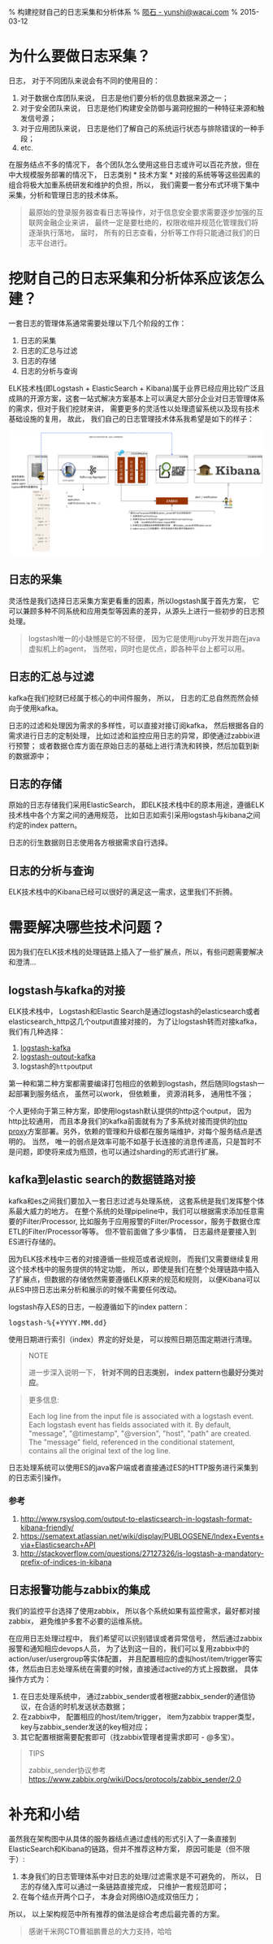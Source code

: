 % 构建挖财自己的日志采集和分析体系
% [陨石 - yunshi@wacai.com](mailto:yunshi@wacai.com)
% 2015-03-12

# 为什么要做日志采集？

日志， 对于不同团队来说会有不同的使用目的：

1. 对于数据仓库团队来说， 日志是他们要分析的信息数据来源之一；
2. 对于安全团队来说， 日志是他们构建安全防御与漏洞挖掘的一种特征来源和触发信号源；
3. 对于应用团队来说， 日志是他们了解自己的系统运行状态与排除错误的一种手段；
4. etc.

在服务结点不多的情况下， 各个团队怎么使用这些日志或许可以百花齐放，但在中大规模服务部署的情况下， 日志类别 * 技术方案 * 对接的系统等等这些因素的组合将极大加重系统研发和维护的负担，所以， 我们需要一套分布式环境下集中采集，分析和管理日志的技术体系。

> 最原始的登录服务器查看日志等操作，对于信息安全要求需要逐步加强的互联网金融企业来讲， 最终一定是要杜绝的，权限收缩并规范化管理我们将逐渐执行落地， 届时， 所有的日志查看，分析等工作将只能通过我们的日志平台进行。

# 挖财自己的日志采集和分析体系应该怎么建？

一套日志的管理体系通常需要处理以下几个阶段的工作：

1. 日志的采集
2. 日志的汇总与过滤
3. 日志的存储
4. 日志的分析与查询

ELK技术栈(即Logstash + ElasticSearch + Kibana)属于业界已经应用比较广泛且成熟的开源方案，这套一站式解决方案基本上可以满足大部分企业对日志管理体系的需求，但对于我们挖财来讲， 需要更多的灵活性以处理遗留系统以及现有技术基础设施的复用， 故此， 我们自己的日志管理技术体系我希望是如下的样子：

![](images/logging-platform.png)

## 日志的采集

灵活性是我们选择日志采集方案更看重的因素，所以logstash属于首先方案， 它可以兼顾多种不同系统和应用类型等因素的差异，从源头上进行一些初步的日志预处理。

> logstash唯一的小缺憾是它的不轻便， 因为它是使用jruby开发并跑在java虚拟机上的agent， 当然啦，同时也是优点，即各种平台上都可以用。

## 日志的汇总与过滤 

kafka在我们挖财已经属于核心的中间件服务， 所以， 日志的汇总自然而然会倾向于使用kafka。

日志的过滤和处理因为需求的多样性，可以直接对接订阅kafka， 然后根据各自的需求进行日志的定制处理， 比如过滤和监控应用日志的异常，即使通过zabbix进行预警； 或者数据仓库方面在原始日志的基础上进行清洗和转换，然后加载到新的数据源中；

## 日志的存储

原始的日志存储我们采用ElasticSearch， 即ELK技术栈中E的原本用途，遵循ELK技术栈中各个方案之间的通用规范， 比如日志如索引采用logstash与kibana之间约定的index pattern。

日志的衍生数据则日志使用各方根据需求自行选择。

## 日志的分析与查询

ELK技术栈中的Kibana已经可以很好的满足这一需求，这里我们不折腾。

# 需要解决哪些技术问题？

因为我们在ELK技术栈的处理链路上插入了一些扩展点，所以，有些问题需要解决和澄清...

## logstash与kafka的对接

ELK技术栈中， Logstash和Elastic Search是通过logstash的elasticsearch或者elasticsearch_http这几个output直接对接的， 为了让logstash转而对接kafka，我们有几种选择：

1. [logstash-kafka](https://github.com/joekiller/logstash-kafka)
2. [logstash-output-kafka](https://github.com/logstash-plugins/logstash-output-kafka)
3. logstash的`http`output

第一种和第二种方案都需要编译打包相应的依赖到logstash，然后随同logstash一起部署到服务结点， 虽然可以work， 但依赖重， 资源消耗多， 通用性不强；

个人更倾向于第三种方案，即使用logstash默认提供的http这个output， 因为http比较通用， 而且本身我们的kafka前面就有为了多系统对接而提供的[http proxy](http://git.caimi-inc.com/money/csw-kafka-frontier)方案部署。另外，依赖的管理和升级都在服务端维护，对每个服务结点是透明的。 当然， 唯一的弱点是效率可能不如基于长连接的消息传递高，只是暂时不是问题，即使将来成为瓶颈，也可以通过sharding的形式进行扩展。

## kafka到elastic search的数据链路对接

kafka和es之间我们要加入一套日志过滤与处理系统， 这套系统是我们发挥整个体系最大威力的地方。 在整个系统的处理pipeline中，我们可以根据需求添加任意需要的Filter/Processor, 比如服务于应用报警的Filter/Processor，服务于数据仓库ETL的Filter/Processor等等。 但不管前面做了多少事情， 日志最终是要接入到ES进行存储的。 

因为ELK技术栈中三者的对接遵循一些规范或者说规则， 而我们又需要继续复用这个技术栈中的服务提供的特定功能， 所以，即使是我们在整个处理链路中插入了扩展点，但数据的存储依然需要遵循ELK原来的规范和规则， 以便Kibana可以从ES中捞日志出来分析和展示的时候不需要任何改动。

logstash存入ES的日志，一般遵循如下的index pattern：

<pre class=".pre-scrollable">
logstash-%{+YYYY.MM.dd}
</pre>

使用日期进行索引（index）界定的好处是， 可以按照日期范围定期进行清理。

> NOTE
> 
> 进一步深入说明一下， **针对不同的日志类别， index pattern也最好分类对应**。

> 更多信息: 
> 
> Each log line from the input file is associated with a logstash event. Each logstash event has fields associated with it. By default, "message", "@timestamp", "@version", "host", "path" are created. The "message" field, referenced in the conditional statement, contains all the original text of the log line.

日志处理系统可以使用ES的java客户端或者直接通过ES的HTTP服务进行采集到的日志索引操作。

### 参考

1. <http://www.rsyslog.com/output-to-elasticsearch-in-logstash-format-kibana-friendly/>
2. <https://sematext.atlassian.net/wiki/display/PUBLOGSENE/Index+Events+via+Elasticsearch+API>
3. <http://stackoverflow.com/questions/27127326/is-logstash-a-mandatory-prefix-of-indices-in-kibana>

## 日志报警功能与zabbix的集成

我们的监控平台选择了使用zabbix， 所以各个系统如果有监控需求，最好都对接zabbix， 避免维护多套不必要的运维系统。

在应用日志处理过程中， 我们希望可以识别错误或者异常信号， 然后通过zabbix报警和通知相应devops人员， 为了达到这一目的，我们可以复用zabbix中的action/user/usergroup等实体配置， 并且配置相应的虚拟host/item/trigger等实体，然后由日志处理系统在需要的时候，直接通过active的方式上报数据， 具体操作方式为：

1. 在日志处理系统中， 通过zabbix_sender或者根据zabbix_sender的通信协议，在合适的时机发送状态数据；
2. 在zabbix中， 配置相应的host/item/trigger， item为zabbix trapper类型，key与zabbix_sender发送的key相对应；
3. 其它配置根据需要配套即可（找zabbix管理者提需求即可 - @多宝）。

> TIPS
>
> zabbix_sender协议参考<https://www.zabbix.org/wiki/Docs/protocols/zabbix_sender/2.0>

# 补充和小结

虽然我在架构图中从具体的服务器结点通过虚线的形式引入了一条直接到ElasticSearch和Kibana的链路，但并不推荐这种方案， 原因可能是（但不限于）:

1. 本身我们的日志管理体系中对日志的处理/过滤需求是不可避免的， 所以， 日志的存储入库可以通过一条链路直接完成， 只维护一套规范即可；
2. 在每个结点开两个口子， 本身会对网络IO造成双倍压力；

所以， 以上架构规范中所有推荐的做法是综合考虑后最完善的方案。

> 感谢千米网CTO曹祖鹏曹总的大力支持，哈哈



